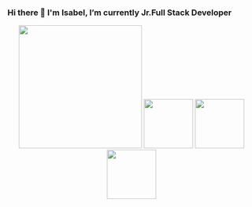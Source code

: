 ### Hi there 👋 I'm Isabel, I’m currently Jr.Full Stack Developer 

<div align="center" dir="column">
<a target="_blanck" rel="noopener noreferrer" href="http://www.epc-ucb.edu.bo/mfm/images/smilies/itchy-n-scratchy.gif"></a>
<img width="250px" src="http://www.epc-ucb.edu.bo/mfm/images/smilies/itchy-n-scratchy.gif" data-canonical-src="https://i.imgur.com/99BZ8IU.gif" style="max-width: 100%;">
  <img width="100px" src="https://res.cloudinary.com/dayw7rwf5/image/upload/v1675700851/software%20icons/Captura_de_pantalla_2023-02-06_a_las_17.25.51_k64bet.png" style="max-width: 100%;">
  <img width="100px" src="https://upload.wikimedia.org/wikipedia/commons/thumb/9/95/Vue.js_Logo_2.svg/1184px-Vue.js_Logo_2.svg.png">
  <img width="100px" src="https://upload.wikimedia.org/wikipedia/commons/thumb/a/a7/React-icon.svg/2300px-React-icon.svg.png">

</div>

<!--
**IsabelGuMo/IsabelGuMo** is a ✨ _special_ ✨ repository because its `README.md` (this file) appears on your GitHub profile.

Here are some ideas to get you started:

- 🔭 I’m currently working on ...
- 🌱 I’m currently learning ...
- 👯 I’m looking to collaborate on ...
- 🤔 I’m looking for help with ...
- 💬 Ask me about ...
- 📫 How to reach me: ...
- 😄 Pronouns: ...
- ⚡ Fun fact: ...
-->

